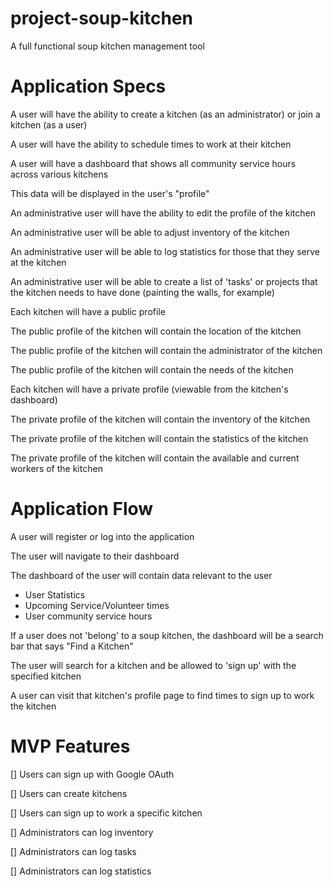 # project-soup-kitchen
A full functional soup kitchen management tool

# Application Specs
A user will have the ability to create a kitchen (as an administrator) or join a kitchen (as a user)

A user will have the ability to schedule times to work at their kitchen

A user will have a dashboard that shows all community service hours across various kitchens

This data will be displayed in the user's "profile"

An administrative user will have the ability to edit the profile of the kitchen

An administrative user will be able to adjust inventory of the kitchen

An administrative user will be able to log statistics for those that they serve at the kitchen

An administrative user will be able to create a list of 'tasks' or projects that the kitchen needs to have done (painting the walls, for example)

Each kitchen will have a public profile

The public profile of the kitchen will contain the location of the kitchen

The public profile of the kitchen will contain the administrator of the kitchen

The public profile of the kitchen will contain the needs of the kitchen

Each kitchen will have a private profile (viewable from the kitchen's dashboard)

The private profile of the kitchen will contain the inventory of the kitchen

The private profile of the kitchen will contain the statistics of the kitchen

The private profile of the kitchen will contain the available and current workers of the kitchen

# Application Flow

A user will register or log into the application

The user will navigate to their dashboard

The dashboard of the user will contain data relevant to the user
* User Statistics
* Upcoming Service/Volunteer times
* User community service hours

If a user does not 'belong' to a soup kitchen, the dashboard will be a search bar that says "Find a Kitchen"

The user will search for a kitchen and be allowed to 'sign up' with the specified kitchen

A user can visit that kitchen's profile page to find times to sign up to work the kitchen

# MVP Features
[] Users can sign up with Google OAuth

[] Users can create kitchens

[] Users can sign up to work a specific kitchen

[] Administrators can log inventory

[] Administrators can log tasks

[] Administrators can log statistics
